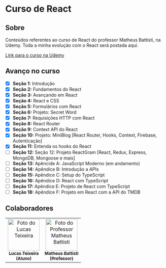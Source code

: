 # Curso de React

## Sobre

Conteúdos referentes ao curso de React do professor Matheus Battisti, na Udemy. Toda a minha evolução com o React será postada aqui.

[Link para o curso na Udemy](https://www.udemy.com/course/react-do-zero-a-maestria-c-hooks-router-api-projetos/)

## Avanço no curso

- [x] **Seção 1:**  Introdução
- [x] **Seção 2:**  Fundamentos do React
- [x] **Seção 3:**  Avançando em React
- [x] **Seção 4:**  React e CSS
- [x] **Seção 5:**  Formulários com React
- [x] **Seção 6:**  Projeto: Secret Word
- [x] **Seção 7:**  Requisições HTTP com React
- [x] **Seção 8:**  React Router
- [x] **Seção 9:**  Context API do React
- [x] **Seção 10:** Projeto: MiniBlog [React Router, Hooks, Context, Firebase, Autenticação]
- [x] **Seção 11:** Entenda os hooks do React
- [ ] **Seção 12:** Seção 12: Projeto ReactGram [React, Redux, Express, MongoDB, Mongoose e mais]
- [ ] **Seção 13:** Apêncide A: JavaScript Moderno (em andamento)
- [ ] **Seção 14:** Apêndice B: Introdução a APIs
- [ ] **Seção 15:** Apêndice C: Setup do TypeScript
- [ ] **Seção 16:** Apêndice D: React com TypeScript
- [ ] **Seção 17:** Apêndice E: Projeto de React com TypeScript
- [ ] **Seção 18:** Apêndice F: Projeto em React com a API do TMDB

## Colaboradores

<table>
  <tr>
    <td align="center">
      <a href="https://github.com/LucasTMB" target="_blank">
        <img src="https://avatars.githubusercontent.com/u/94722696?v=4" width="100px;" alt="Foto do Lucas Teixeira"/><br>
        <sub>
          <b>Lucas Teixeira</b>
          <br>
          <b>(Aluno)</b>
        </sub>
      </a>
    </td>
    <td align="center">
      <a href="https://github.com/matheusbattisti" target="_blank">
        <img src="https://avatars.githubusercontent.com/u/11837941?v=4" width="100px;" alt="Foto do Professor Matheus Battisti"/><br>
        <sub>
          <b>Matheus Battisti</b>
          <br>
          <b>(Professor)</b>
        </sub>
      </a>
    </td>
  </tr>
</table>
